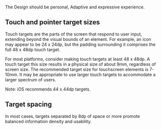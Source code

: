 The Design should be personal, Adaptive and expressive experience. 

## Touch and pointer target sizes
Touch targets are the parts of the screen that respond to user input, extending beyond the visual bounds of an element. For example, an icon may appear to be 24 x 24dp, but the padding surrounding it comprises the full 48 x 48dp touch target.

For most platforms, consider making touch targets at least 48 x 48dp. A touch target this size results in a physical size of about 9mm, regardless of screen size. The recommended target size for touchscreen elements is 7-10mm. It may be appropriate to use larger touch targets to accommodate a larger spectrum of users.

Note: iOS recommends 44 x 44dp targets. 

## Target spacing
In most cases, targets separated by 8dp of space or more promote balanced information density and usability.